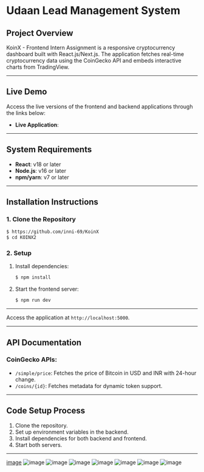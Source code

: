 # Udaan Lead Management System

## Project Overview
KoinX - Frontend Intern Assignment is a responsive cryptocurrency dashboard built with React.js/Next.js. The application fetches real-time cryptocurrency data using the CoinGecko API and embeds interactive charts from TradingView.

---
## Live Demo
Access the live versions of the frontend and backend applications through the links below:

- **Live Application**:
---
## System Requirements

- **React**: v18 or later
- **Node.js**: v16 or later
- **npm/yarn**: v7 or later

---

## Installation Instructions
### 1. Clone the Repository
```bash
$ https://github.com/inni-69/KoinX
$ cd KOINX2
```

### 2. Setup

1. Install dependencies:
   ```bash
   $ npm install
   ```
2. Start the frontend server:
   ```bash
   $ npm run dev
   ```

---
Access the application at `http://localhost:5000`.



---

## API Documentation
### CoinGecko APIs:

-  `/simple/price`: Fetches the price of Bitcoin in USD and INR with 24-hour change.
- `/coins/{id}`: Fetches metadata for dynamic token support.


---

## Code Setup Process
1. Clone the repository.
2. Set up environment variables in the backend.
3. Install dependencies for both backend and frontend.
4. Start both servers.

---





[image](https://github.com/user-attachments/assets/c4cf7fdf-b2d0-41de-bc84-8a13d242103a)
![image](https://github.com/user-attachments/assets/a6f2730b-bf15-417f-b9af-389e8b04af6f)
![image](https://github.com/user-attachments/assets/ba3da114-ef33-44ff-bbb1-90c5a4cd5a99)
![image](https://github.com/user-attachments/assets/a0558806-2de7-4f9e-9f96-cce1c0f814c3)
![image](https://github.com/user-attachments/assets/9532152f-cf4d-4d29-bd96-7439d076830e)
![image](https://github.com/user-attachments/assets/39143f03-da7d-4d6e-9fa0-7a497cb94def)
![image](https://github.com/user-attachments/assets/bc04dbe6-ffa6-4b87-8bb7-8b311c53f86c)
![image](https://github.com/user-attachments/assets/7924656f-28ae-4885-baa4-29cd0ea80212)


















